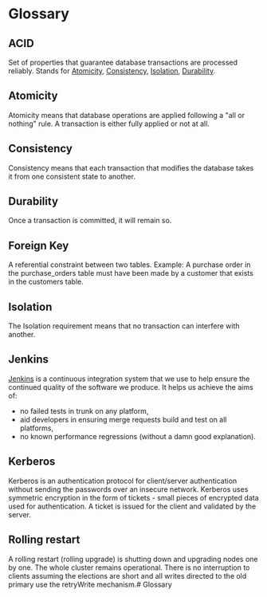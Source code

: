 # Glossary

## ACID
    
Set of properties that guarantee database transactions are processed reliably. Stands for [Atomicity](#atomicity), [Consistency](#consistency), [Isolation](#isolation), [Durability](#durability).

## Atomicity

Atomicity means that database operations are applied following a "all or nothing" rule. A transaction is either fully applied or not at all.

## Consistency

Consistency means that each transaction that modifies the database takes it from one consistent state to another.

## Durability

Once a transaction is committed, it will remain so.

## Foreign Key

A referential constraint between two tables. Example: A purchase order in the purchase_orders table must have been made by a customer that exists in the customers table.

## Isolation
    
The Isolation requirement means that no transaction can interfere with another.

## Jenkins

[Jenkins](http://www.jenkins-ci.org) is a continuous integration system that we use to help ensure the continued quality of the software we produce. It helps us achieve the aims of:

* no failed tests in trunk on any platform,
* aid developers in ensuring merge requests build and test on all platforms,
* no known performance regressions (without a damn good explanation).

## Kerberos

Kerberos is an authentication protocol for client/server authentication without sending the passwords over an insecure network. Kerberos uses symmetric encryption in the form of tickets - small pieces of encrypted data used for authentication. A ticket is issued for the client and validated by the server.  

## Rolling restart

A rolling restart (rolling upgrade) is shutting down and upgrading nodes one by one. The whole cluster remains operational. There is no interruption to clients assuming the elections are short and all writes directed to the old primary use the retryWrite mechanism.# Glossary
